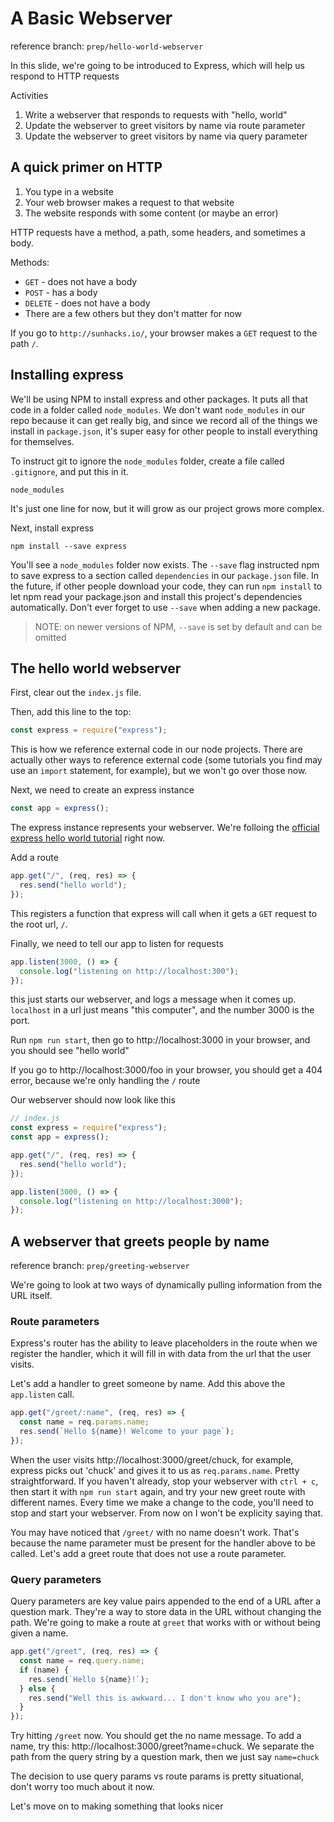 # A Basic Webserver

reference branch: `prep/hello-world-webserver`

In this slide, we're going to be introduced to Express, which will help us respond to HTTP requests

Activities

1. Write a webserver that responds to requests with "hello, world"
2. Update the webserver to greet visitors by name via route parameter
3. Update the webserver to greet visitors by name via query parameter

## A quick primer on HTTP

1. You type in a website
2. Your web browser makes a request to that website
3. The website responds with some content (or maybe an error)

HTTP requests have a method, a path, some headers, and sometimes a body.

Methods:

- `GET` - does not have a body
- `POST` - has a body
- `DELETE` - does not have a body
- There are a few others but they don't matter for now

If you go to `http://sunhacks.io/`, your browser makes a `GET` request to the path `/`.

## Installing express

We'll be using NPM to install express and other packages. It puts all that code in a folder called `node_modules`. We don't want `node_modules` in our repo because it can get really big, and since we record all of the things we install in `package.json`, it's super easy for other people to install everything for themselves.

To instruct git to ignore the `node_modules` folder, create a file called `.gitignore`, and put this in it.

```
node_modules
```

It's just one line for now, but it will grow as our project grows more complex.

Next, install express

```
npm install --save express
```

You'll see a `node_modules` folder now exists. The `--save` flag instructed npm to save express to a section called `dependencies` in our `package.json` file. In the future, if other people download your code, they can run `npm install` to let npm read your package.json and install this project's dependencies automatically. Don't ever forget to use `--save` when adding a new package.

> NOTE: on newer versions of NPM, `--save` is set by default and can be omitted

## The hello world webserver

First, clear out the `index.js` file.

Then, add this line to the top:

```js
const express = require("express");
```

This is how we reference external code in our node projects. There are actually other ways to reference external code
(some tutorials you find may use an `import` statement, for example), but we won't go over those now.

Next, we need to create an express instance

```js
const app = express();
```

The express instance represents your webserver. We're folloing the [official express hello world tutorial](https://expressjs.com/en/starter/hello-world.html) right now.

Add a route

```javascript
app.get("/", (req, res) => {
  res.send("hello world");
});
```

This registers a function that express will call when it gets a `GET` request to the root url, `/`.

Finally, we need to tell our app to listen for requests

```javascript
app.listen(3000, () => {
  console.log("listening on http://localhost:300");
});
```

this just starts our webserver, and logs a message when it comes up. `localhost` in a url just means "this computer", and the number 3000 is the port.

Run `npm run start`, then go to http://localhost:3000 in your browser, and you should see "hello world"

If you go to http://localhost:3000/foo in your browser, you should get a 404 error, because we're only handling the `/` route

Our webserver should now look like this

```javascript
// index.js
const express = require("express");
const app = express();

app.get("/", (req, res) => {
  res.send("hello world");
});

app.listen(3000, () => {
  console.log("listening on http://localhost:3000");
});
```

## A webserver that greets people by name

reference branch: `prep/greeting-webserver`

We're going to look at two ways of dynamically pulling information from the URL itself.

### Route parameters

Express's router has the ability to leave placeholders in the route when we register the handler, which it will fill in with data from the url that the user visits.

Let's add a handler to greet someone by name. Add this above the `app.listen` call.

```javascript
app.get("/greet/:name", (req, res) => {
  const name = req.params.name;
  res.send(`Hello ${name}! Welcome to your page`);
});
```

When the user visits http://localhost:3000/greet/chuck, for example, express picks out 'chuck' and gives it to us as `req.params.name`. Pretty straightforward. If you haven't already, stop your webserver with `ctrl + c`, then start it with `npm run start` again, and try your new greet route with different names. Every time we make a change to the code, you'll need to stop and start your webserver. From now on I won't be explicity saying that.

You may have noticed that `/greet/` with no name doesn't work. That's because the name parameter must be present for the handler above to be called. Let's add a greet route that does not use a route parameter.

### Query parameters

Query parameters are key value pairs appended to the end of a URL after a question mark. They're a way to store data in the URL without changing the path. We're going to make a route at `greet` that works with or without being given a name.

```javascript
app.get("/greet", (req, res) => {
  const name = req.query.name;
  if (name) {
    res.send(`Hello ${name}!`);
  } else {
    res.send("Well this is awkward... I don't know who you are");
  }
});
```

Try hitting `/greet` now. You should get the no name message. To add a name, try this: http://localhost:3000/greet?name=chuck. We separate the path from the query string by a question mark, then we just say `name=chuck`

The decision to use query params vs route params is pretty situational, don't worry too much about it now.

Let's move on to making something that looks nicer
